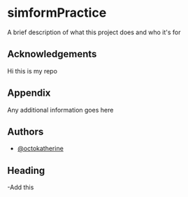 # simformPractice

A brief description of what this project does and who it's for


## Acknowledgements

 Hi this is my repo


## Appendix

Any additional information goes here


## Authors

- [@octokatherine](https://www.github.com/octokatherine)

## Heading

-Add this


